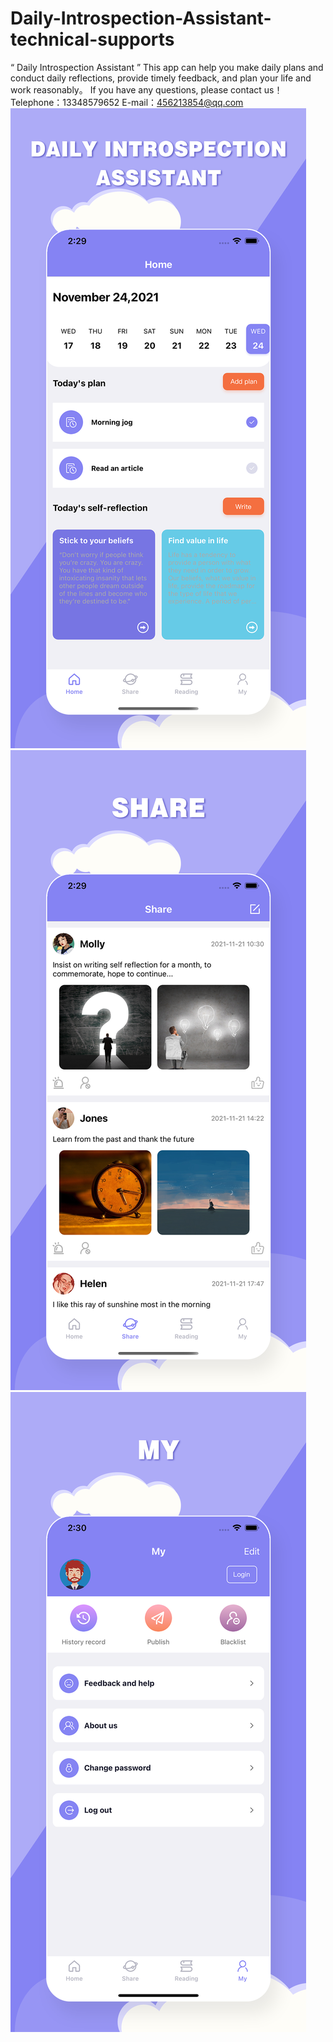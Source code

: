 # Daily-Introspection-Assistant-technical-supports
“ Daily Introspection Assistant ” This app can help you make daily plans and conduct daily reflections, provide timely feedback, and plan your life and work reasonably。
If you have any questions, please contact us！
Telephone：13348579652 E-mail：456213854@qq.com
![Image text](https://github.com/xubangwen/Daily-Introspection-Assistant-technical-supports/blob/main/4.png)
![Image text](https://github.com/xubangwen/Daily-Introspection-Assistant-technical-supports/blob/main/5.png)
![Image text](https://github.com/xubangwen/Daily-Introspection-Assistant-technical-supports/blob/main/6.png)

